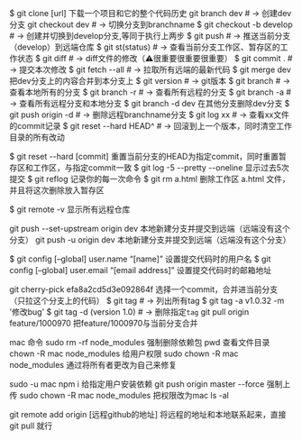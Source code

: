 
$ git clone [url]  下载一个项目和它的整个代码历史
git branch dev # → 创建dev分支
git checkout dev # → 切换分支到branchname
$ git checkout -b develop   # → 创建并切换到develop分支,等同于执行上两步
$ git push   # → 推送当前分支（develop）到远端仓库
$ git st(status)   # → 查看当前分支工作区、暂存区的工作状态
$ git diff   # → diff文件的修改（⚠️很重要很重要很重要） 
$ git commit .   # → 提交本次修改
$ git fetch --all   # → 拉取所有远端的最新代码 
$ git merge  dev 把dev分支上的内容合并到本分支上
$ git version   # → git版本
$ git branch   # → 查看本地所有的分支
$ git branch -r # → 查看所有远程的分支
$ git branch -a # → 查看所有远程分支和本地分支
$ git branch -d dev 在其他分支删除dev分支
$ git push origin -d <branchname>   # → 删除远程branchname分支
$ git log xx  # → 查看xx文件的commit记录
$ git reset --hard HEAD^  # → 回滚到上一个版本，同时清空工作目录的所有改动

$ git reset --hard [commit] 重置当前分支的HEAD为指定commit，同时重置暂存区和工作区，与指定commit一致
$ git log -5 --pretty --oneline 显示过去5次提交
$ git reflog  记录你的每一次命令
$ git rm a.html 删除工作区 a.html 文件，并且将这次删除放入暂存区

$ git remote -v 显示所有远程仓库

git push --set-upstream origin dev 本地新建分支并提交到远端（远端没有这个分支）
git push -u origin dev  本地新建分支并提交到远端（远端没有这个分支）

$ git config [–global] user.name “[name]” 设置提交代码时的用户名
$ git config [–global] user.email “[email address]” 设置提交代码时的邮箱地址


git cherry-pick efa8a2cd5d3e092864f    选择一个commit，合并进当前分支  （只拉这个分支上的代码）
$ git tag  # → 列出所有tag
$ git tag -a v1.0.32 -m '修改bug'
$ git tag -d <tagname>(version 1.0)  # → 删除指定<code>tag</code>
git pull origin feature/1000970  把feature/1000970与当前分支合并


mac 命令
sudo rm -rf node_modules     强制删除依赖包
pwd    查看文件目录
chown -R mac node_modules        给用户权限
sudo chown -R mac node_modules         通过将所有者更改为自己来修复

sudo -u mac npm i    给指定用户安装依赖
git push origin master --force    强制上传
sudo chown -R mac node_modules      把权限改为mac
ls -al























git remote add origin [远程github的地址]      将远程的地址和本地联系起来，直接git pull 就行 
